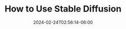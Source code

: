 ---
date: '2024-02-24T02:56:14-06:00'
title: 'How to Use Stable Diffusion'
draft: true
tags: [stable diffusion, deep learning, machine learning, artificial intelligence, image generation]
description: "A complete guide on how to use stable diffusion."
---
